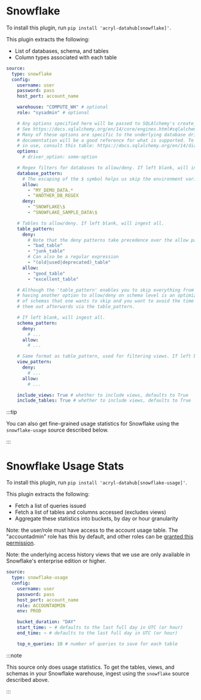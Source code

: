 # Snowflake

To install this plugin, run `pip install 'acryl-datahub[snowflake]'`.

This plugin extracts the following:

- List of databases, schema, and tables
- Column types associated with each table

```yml
source:
  type: snowflake
  config:
    username: user
    password: pass
    host_port: account_name

    warehouse: "COMPUTE_WH" # optional
    role: "sysadmin" # optional

    # Any options specified here will be passed to SQLAlchemy's create_engine as kwargs.
    # See https://docs.sqlalchemy.org/en/14/core/engines.html#sqlalchemy.create_engine for details.
    # Many of these options are specific to the underlying database driver, so that library's
    # documentation will be a good reference for what is supported. To find which dialect is likely
    # in use, consult this table: https://docs.sqlalchemy.org/en/14/dialects/index.html.
    options:
      # driver_option: some-option

    # Regex filters for databases to allow/deny. If left blank, will ingest all.
    database_pattern:
      # The escaping of the $ symbol helps us skip the environment variable substitution.
      allow:
        - ^MY_DEMO_DATA.*
        - ^ANOTHER_DB_REGEX
      deny:
        - ^SNOWFLAKE\$
        - ^SNOWFLAKE_SAMPLE_DATA\$

    # Tables to allow/deny. If left blank, will ingest all.
    table_pattern:
      deny:
        # Note that the deny patterns take precedence over the allow patterns.
        - "bad_table"
        - "junk_table"
        # Can also be a regular expression
        - "(old|used|deprecated)_table"
      allow:
        - "good_table"
        - "excellent_table"

    # Although the 'table_pattern' enables you to skip everything from certain schemas,
    # having another option to allow/deny on schema level is an optimization for the case when there is a large number
    # of schemas that one wants to skip and you want to avoid the time to needlessly fetch those tables only to filter
    # them out afterwards via the table_pattern.

    # If left blank, will ingest all.
    schema_pattern:
      deny:
        # ...
      allow:
        # ...

    # Same format as table_pattern, used for filtering views. If left blank, will ingest all.
    view_pattern:
      deny:
        # ...
      allow:
        # ...

    include_views: True # whether to include views, defaults to True
    include_tables: True # whether to include views, defaults to True
```

:::tip

You can also get fine-grained usage statistics for Snowflake using the `snowflake-usage` source described below.

:::

# Snowflake Usage Stats

To install this plugin, run `pip install 'acryl-datahub[snowflake-usage]'`.

This plugin extracts the following:

- Fetch a list of queries issued
- Fetch a list of tables and columns accessed (excludes views)
- Aggregate these statistics into buckets, by day or hour granularity

Note: the user/role must have access to the account usage table. The "accountadmin" role has this by default, and other roles can be [granted this permission](https://docs.snowflake.com/en/sql-reference/account-usage.html#enabling-account-usage-for-other-roles).

Note: the underlying access history views that we use are only available in Snowflake's enterprise edition or higher.

```yml
source:
  type: snowflake-usage
  config:
    username: user
    password: pass
    host_port: account_name
    role: ACCOUNTADMIN
    env: PROD

    bucket_duration: "DAY"
    start_time: ~ # defaults to the last full day in UTC (or hour)
    end_time: ~ # defaults to the last full day in UTC (or hour)

    top_n_queries: 10 # number of queries to save for each table
```

:::note

This source only does usage statistics. To get the tables, views, and schemas in your Snowflake warehouse, ingest using the `snowflake` source described above.

:::
